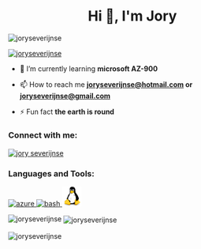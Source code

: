 <h1 align="center">Hi 👋, I'm Jory</h1>
<p align="left"> <img src="https://komarev.com/ghpvc/?username=joryseverijnse&label=Profile%20views&color=0e75b6&style=flat" alt="joryseverijnse" /> </p>

<p align="left"> <a href="https://github.com/ryo-ma/github-profile-trophy"><img src="https://github-profile-trophy.vercel.app/?username=joryseverijnse" alt="joryseverijnse" /></a> </p>

- 🌱 I’m currently learning **microsoft AZ-900**

- 📫 How to reach me **joryseverijnse@hotmail.com or joryseverijnse@gmail.com**

- ⚡ Fun fact **the earth is round**

<h3 align="left">Connect with me:</h3>
<p align="left">
<a href="https://linkedin.com/in/jory severijnse" target="blank"><img align="center" src="https://raw.githubusercontent.com/rahuldkjain/github-profile-readme-generator/master/src/images/icons/Social/linked-in-alt.svg" alt="jory severijnse" height="30" width="40" /></a>
</p>

<h3 align="left">Languages and Tools:</h3>
<p align="left"> <a href="https://azure.microsoft.com/en-in/" target="_blank" rel="noreferrer"> <img src="https://www.vectorlogo.zone/logos/microsoft_azure/microsoft_azure-icon.svg" alt="azure" width="40" height="40"/> </a> <a href="https://www.gnu.org/software/bash/" target="_blank" rel="noreferrer"> <img src="https://www.vectorlogo.zone/logos/gnu_bash/gnu_bash-icon.svg" alt="bash" width="40" height="40"/> </a> <a href="https://www.linux.org/" target="_blank" rel="noreferrer"> <img src="https://raw.githubusercontent.com/devicons/devicon/master/icons/linux/linux-original.svg" alt="linux" width="40" height="40"/> </a> </p>

<p><img align="left" src="https://github-readme-stats.vercel.app/api/top-langs?username=joryseverijnse&show_icons=true&locale=en&layout=compact" alt="joryseverijnse" /></p>

<p>&nbsp;<img align="center" src="https://github-readme-stats.vercel.app/api?username=joryseverijnse&show_icons=true&locale=en" alt="joryseverijnse" /></p>

<p><img align="center" src="https://github-readme-streak-stats.herokuapp.com/?user=joryseverijnse&" alt="joryseverijnse" /></p>
